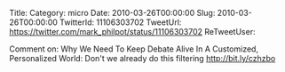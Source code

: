 Title: 
Category: micro
Date: 2010-03-26T00:00:00
Slug: 2010-03-26T00:00:00
TwitterId: 11106303702
TweetUrl: https://twitter.com/mark_philpot/status/11106303702
ReTweetUser: 

Comment on: Why We Need To Keep Debate Alive In A Customized, Personalized World: Don't we already do this filtering http://bit.ly/czhzbo